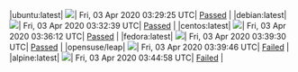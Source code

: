 |ubuntu:latest| ![](https://acmesh-official.github.io/acmetest/status/ubuntu-latest.svg?1585884565)| Fri, 03 Apr 2020 03:29:25 UTC| [Passed](https://github.com/acmesh-official/acmetest/blob/master/logs/ubuntu-latest.out) |
|debian:latest| ![](https://acmesh-official.github.io/acmetest/status/debian-latest.svg?1585884759)| Fri, 03 Apr 2020 03:32:39 UTC| [Passed](https://github.com/acmesh-official/acmetest/blob/master/logs/debian-latest.out) |
|centos:latest| ![](https://acmesh-official.github.io/acmetest/status/centos-latest.svg?1585884972)| Fri, 03 Apr 2020 03:36:12 UTC| [Passed](https://github.com/acmesh-official/acmetest/blob/master/logs/centos-latest.out) |
|fedora:latest| ![](https://acmesh-official.github.io/acmetest/status/fedora-latest.svg?1585885170)| Fri, 03 Apr 2020 03:39:30 UTC| [Passed](https://github.com/acmesh-official/acmetest/blob/master/logs/fedora-latest.out) |
|opensuse/leap| ![](https://acmesh-official.github.io/acmetest/status/opensuse-leap.svg?1585885186)| Fri, 03 Apr 2020 03:39:46 UTC| [Failed](https://github.com/acmesh-official/acmetest/blob/master/logs/opensuse-leap.out) |
|alpine:latest| ![](https://acmesh-official.github.io/acmetest/status/alpine-latest.svg?1585885498)| Fri, 03 Apr 2020 03:44:58 UTC| [Failed](https://github.com/acmesh-official/acmetest/blob/master/logs/alpine-latest.out) |

